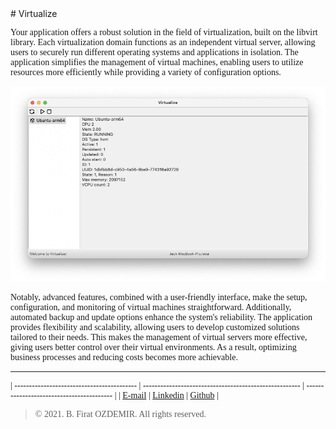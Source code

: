 <link rel="stylesheet" type="text/css" href="https://fonts.googleapis.com/css?family=Ubuntu:regular,bold&subset=Latin">
<style> * { font-family: Ubuntu, "times new roman", times, roman, serif; } </style>
# Virtualize

Your application offers a robust solution in the field of virtualization, built on the libvirt library. Each virtualization domain functions as an independent virtual server, allowing users to securely run different operating systems and applications in isolation. The application simplifies the management of virtual machines, enabling users to utilize resources more efficiently while providing a variety of configuration options.

![Preview](./assets/virtualize.png)

Notably, advanced features, combined with a user-friendly interface, make the setup, configuration, and monitoring of virtual machines straightforward. Additionally, automated backup and update options enhance the system's reliability. The application provides flexibility and scalability, allowing users to develop customized solutions tailored to their needs. This makes the management of virtual servers more effective, giving users better control over their virtual environments. As a result, optimizing business processes and reducing costs becomes more achievable.

---

| ------------------------------------------ | ------------------------------------------------------ | ----------------------------------------- |
| [E-mail](mailto:b.firat.ozdemir@gmail.com) | [Linkedin](https://www.linkedin.com/in/bfiratozdemir/) | [Github](https://github.com/JackCampbell) |


> © 2021. B. Firat OZDEMIR. All rights reserved.
